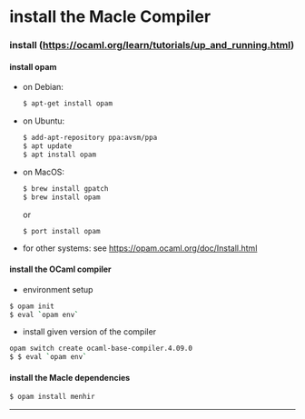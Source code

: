 # install the Macle Compiler 

### install (https://ocaml.org/learn/tutorials/up_and_running.html)

#### install opam

- on Debian:
  ```bash
  $ apt-get install opam
  ```

- on Ubuntu:
  ```bash
  $ add-apt-repository ppa:avsm/ppa
  $ apt update
  $ apt install opam
  ```

- on MacOS:
     ```bash
     $ brew install gpatch
     $ brew install opam
     ```
   or 
   ```bash
   $ port install opam
   ```

- for other systems: see https://opam.ocaml.org/doc/Install.html

#### install the OCaml compiler

- environment setup

```bash
$ opam init
$ eval `opam env`
```
- install given version of the compiler
```bash
opam switch create ocaml-base-compiler.4.09.0
$ $ eval `opam env`
```

#### install the Macle dependencies
  ```bash
  $ opam install menhir
  ```
-----